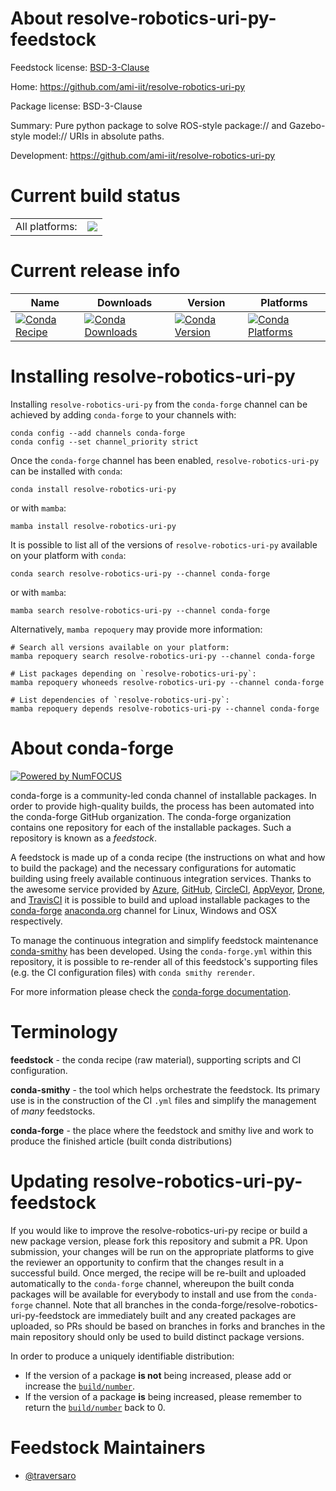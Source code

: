 About resolve-robotics-uri-py-feedstock
=======================================

Feedstock license: [BSD-3-Clause](https://github.com/conda-forge/resolve-robotics-uri-py-feedstock/blob/main/LICENSE.txt)

Home: https://github.com/ami-iit/resolve-robotics-uri-py

Package license: BSD-3-Clause

Summary: Pure python package to solve ROS-style package:// and Gazebo-style model:// URIs in absolute paths.

Development: https://github.com/ami-iit/resolve-robotics-uri-py

Current build status
====================


<table><tr><td>All platforms:</td>
    <td>
      <a href="https://dev.azure.com/conda-forge/feedstock-builds/_build/latest?definitionId=20271&branchName=main">
        <img src="https://dev.azure.com/conda-forge/feedstock-builds/_apis/build/status/resolve-robotics-uri-py-feedstock?branchName=main">
      </a>
    </td>
  </tr>
</table>

Current release info
====================

| Name | Downloads | Version | Platforms |
| --- | --- | --- | --- |
| [![Conda Recipe](https://img.shields.io/badge/recipe-resolve--robotics--uri--py-green.svg)](https://anaconda.org/conda-forge/resolve-robotics-uri-py) | [![Conda Downloads](https://img.shields.io/conda/dn/conda-forge/resolve-robotics-uri-py.svg)](https://anaconda.org/conda-forge/resolve-robotics-uri-py) | [![Conda Version](https://img.shields.io/conda/vn/conda-forge/resolve-robotics-uri-py.svg)](https://anaconda.org/conda-forge/resolve-robotics-uri-py) | [![Conda Platforms](https://img.shields.io/conda/pn/conda-forge/resolve-robotics-uri-py.svg)](https://anaconda.org/conda-forge/resolve-robotics-uri-py) |

Installing resolve-robotics-uri-py
==================================

Installing `resolve-robotics-uri-py` from the `conda-forge` channel can be achieved by adding `conda-forge` to your channels with:

```
conda config --add channels conda-forge
conda config --set channel_priority strict
```

Once the `conda-forge` channel has been enabled, `resolve-robotics-uri-py` can be installed with `conda`:

```
conda install resolve-robotics-uri-py
```

or with `mamba`:

```
mamba install resolve-robotics-uri-py
```

It is possible to list all of the versions of `resolve-robotics-uri-py` available on your platform with `conda`:

```
conda search resolve-robotics-uri-py --channel conda-forge
```

or with `mamba`:

```
mamba search resolve-robotics-uri-py --channel conda-forge
```

Alternatively, `mamba repoquery` may provide more information:

```
# Search all versions available on your platform:
mamba repoquery search resolve-robotics-uri-py --channel conda-forge

# List packages depending on `resolve-robotics-uri-py`:
mamba repoquery whoneeds resolve-robotics-uri-py --channel conda-forge

# List dependencies of `resolve-robotics-uri-py`:
mamba repoquery depends resolve-robotics-uri-py --channel conda-forge
```


About conda-forge
=================

[![Powered by
NumFOCUS](https://img.shields.io/badge/powered%20by-NumFOCUS-orange.svg?style=flat&colorA=E1523D&colorB=007D8A)](https://numfocus.org)

conda-forge is a community-led conda channel of installable packages.
In order to provide high-quality builds, the process has been automated into the
conda-forge GitHub organization. The conda-forge organization contains one repository
for each of the installable packages. Such a repository is known as a *feedstock*.

A feedstock is made up of a conda recipe (the instructions on what and how to build
the package) and the necessary configurations for automatic building using freely
available continuous integration services. Thanks to the awesome service provided by
[Azure](https://azure.microsoft.com/en-us/services/devops/), [GitHub](https://github.com/),
[CircleCI](https://circleci.com/), [AppVeyor](https://www.appveyor.com/),
[Drone](https://cloud.drone.io/welcome), and [TravisCI](https://travis-ci.com/)
it is possible to build and upload installable packages to the
[conda-forge](https://anaconda.org/conda-forge) [anaconda.org](https://anaconda.org/)
channel for Linux, Windows and OSX respectively.

To manage the continuous integration and simplify feedstock maintenance
[conda-smithy](https://github.com/conda-forge/conda-smithy) has been developed.
Using the ``conda-forge.yml`` within this repository, it is possible to re-render all of
this feedstock's supporting files (e.g. the CI configuration files) with ``conda smithy rerender``.

For more information please check the [conda-forge documentation](https://conda-forge.org/docs/).

Terminology
===========

**feedstock** - the conda recipe (raw material), supporting scripts and CI configuration.

**conda-smithy** - the tool which helps orchestrate the feedstock.
                   Its primary use is in the construction of the CI ``.yml`` files
                   and simplify the management of *many* feedstocks.

**conda-forge** - the place where the feedstock and smithy live and work to
                  produce the finished article (built conda distributions)


Updating resolve-robotics-uri-py-feedstock
==========================================

If you would like to improve the resolve-robotics-uri-py recipe or build a new
package version, please fork this repository and submit a PR. Upon submission,
your changes will be run on the appropriate platforms to give the reviewer an
opportunity to confirm that the changes result in a successful build. Once
merged, the recipe will be re-built and uploaded automatically to the
`conda-forge` channel, whereupon the built conda packages will be available for
everybody to install and use from the `conda-forge` channel.
Note that all branches in the conda-forge/resolve-robotics-uri-py-feedstock are
immediately built and any created packages are uploaded, so PRs should be based
on branches in forks and branches in the main repository should only be used to
build distinct package versions.

In order to produce a uniquely identifiable distribution:
 * If the version of a package **is not** being increased, please add or increase
   the [``build/number``](https://docs.conda.io/projects/conda-build/en/latest/resources/define-metadata.html#build-number-and-string).
 * If the version of a package **is** being increased, please remember to return
   the [``build/number``](https://docs.conda.io/projects/conda-build/en/latest/resources/define-metadata.html#build-number-and-string)
   back to 0.

Feedstock Maintainers
=====================

* [@traversaro](https://github.com/traversaro/)

